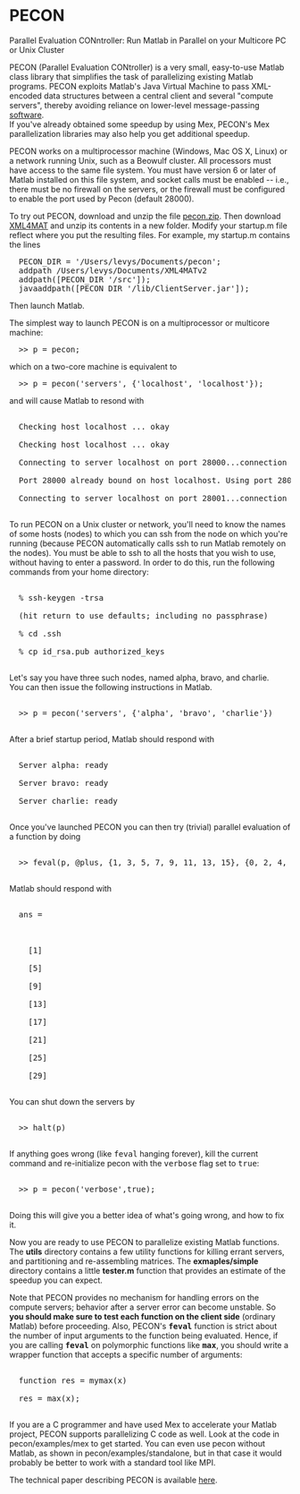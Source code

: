 # PECON
Parallel Evaluation CONntroller: Run Matlab in Parallel on your Multicore PC or Unix Cluster


PECON (Parallel Evaluation CONtroller) is a very small, easy-to-use
Matlab class library that simplifies the task of parallelizing
existing Matlab programs.  PECON exploits Matlab's Java Virtual
Machine to pass XML-encoded data structures between a central client
and several "compute servers", thereby avoiding reliance on
lower-level message-passing 
<a href="http://en.wikipedia.org/wiki/Message_Passing_Interface">software</a>.  
If you've already obtained some speedup by using Mex, PECON's Mex parallelization
libraries may also help you get additional speedup.

PECON works on a multiprocessor machine (Windows, Mac OS X, Linux) or a 
network running Unix, such as a
Beowulf cluster.  All
processors must have access to the same file system. You must have version 6 
or later of Matlab installed on this file system, and socket calls must be 
enabled -- i.e., there must be no firewall on the servers, or the firewall must
be configured to enable the port used by Pecon (default 28000).

To try out PECON, download and unzip the file 
<a href="pecon.zip">pecon.zip</a>.  Then download 
<a href="http://www.mathworks.com/matlabcentral/fileexchange/6268">
XML4MAT</a> and unzip its contents in a new folder. Modify your
startup.m file reflect where you put the resulting files. 
For example, my startup.m contains the lines
<pre>
  PECON_DIR = '/Users/levys/Documents/pecon';
  addpath /Users/levys/Documents/XML4MATv2
  addpath([PECON_DIR '/src']);
  javaaddpath([PECON_DIR '/lib/ClientServer.jar']);
</pre>

Then launch Matlab.  

The simplest way to launch PECON is on a multiprocessor or multicore machine:

<pre>
  >> p = pecon;
</pre>

which on a two-core machine is equivalent to 

<pre>
  >> p = pecon('servers', {'localhost', 'localhost'});
</pre>

and will cause Matlab to resond with 

<pre>

  Checking host localhost ... okay

  Checking host localhost ... okay

  Connecting to server localhost on port 28000...connection established

  Port 28000 already bound on host localhost. Using port 28001

  Connecting to server localhost on port 28001...connection established

</pre>

To run PECON on a Unix cluster or network, you'll need to know the names of some 
hosts (nodes) to which you can ssh from the node on which you're running (because PECON
automatically calls ssh to run Matlab remotely on the nodes).  You must be able 
to ssh to all the hosts that you wish to use,
without having to enter a password.  In order to do this, run the following
commands from your home directory:

<pre>

  % ssh-keygen -trsa 

  (hit return to use defaults; including no passphrase)

  % cd .ssh

  % cp id_rsa.pub authorized_keys

</pre>

Let's
say you have three such nodes, named alpha, bravo, and charlie.  
You can then issue the following instructions in Matlab.

<pre>

  >> p = pecon('servers', {'alpha', 'bravo', 'charlie'})

</pre>

After a brief startup period, Matlab should respond with

<pre>

  Server alpha: ready

  Server bravo: ready

  Server charlie: ready

</pre>

<p>

Once you've launched PECON you can then try (trivial) parallel evaluation of a 
function by doing

<pre>

  >> feval(p, @plus, {1, 3, 5, 7, 9, 11, 13, 15}, {0, 2, 4, 6, 8, 10, 12, 14})

</pre>

Matlab should respond with

<pre>

  ans = 



    [1]

    [5]

    [9]

    [13]

    [17]

    [21]

    [25]

    [29]

</pre>

You can shut down the servers by 

<pre>

  >> halt(p)

</pre>

If anything goes wrong (like <tt>feval</tt> hanging forever), kill the current command 
and re-initialize pecon with the <tt>verbose</tt> flag set to <tt>true</tt>:

<pre>

  >> p = pecon('verbose',true);

</pre>

Doing this will give you a better idea of what's going wrong, and how to fix it.


Now you are ready to use PECON to parallelize existing Matlab functions.
The <b>utils</b> directory contains a few utility functions for killing
errant servers, and partitioning and re-assembling matrices. The <b>exmaples/simple</b> directory
contains a little <b>tester.m</b> function that provides an estimate of the speedup you can expect.

<p>

Note that PECON provides no mechanism for handling errors on the compute servers;
behavior after a server error can become unstable.  So <b>you
should make sure to test each function on the client side</b> (ordinary Matlab)
before proceeding.  Also, PECON's <tt><b>feval</b></tt> function is strict
about the number of input arguments to the function being evaluated. Hence, if
you are calling <tt><b>feval</b></tt> on polymorphic functions like <tt><b>max</b></tt>,
you should write a wrapper function that accepts a specific number of arguments:

<pre>

  function res = mymax(x)

  res = max(x);

</pre>

<p>

If you are a C programmer and have used Mex to accelerate your Matlab project, PECON supports parallelizing C code
as well.  Look at the code in pecon/examples/mex to get started.  You can even use pecon without Matlab, as
shown in pecon/examples/standalone, but in that case it would probably be better to work with a standard tool like 
MPI.

<p>

The technical paper describing PECON is available <a href="http://home.wlu.edu/~levys/publications/#pdcs2006">here</a>.
